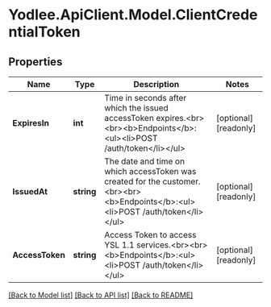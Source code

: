 # Yodlee.ApiClient.Model.ClientCredentialToken

## Properties

Name | Type | Description | Notes
------------ | ------------- | ------------- | -------------
**ExpiresIn** | **int** | Time in seconds after which the issued accessToken expires.&lt;br&gt;&lt;br&gt;&lt;b&gt;Endpoints&lt;/b&gt;:&lt;ul&gt;&lt;li&gt;POST /auth/token&lt;/li&gt;&lt;/ul&gt; | [optional] [readonly] 
**IssuedAt** | **string** | The date and time on which accessToken was created for the customer.&lt;br&gt;&lt;br&gt;&lt;b&gt;Endpoints&lt;/b&gt;:&lt;ul&gt;&lt;li&gt;POST /auth/token&lt;/li&gt;&lt;/ul&gt; | [optional] [readonly] 
**AccessToken** | **string** | Access Token to access YSL 1.1 services.&lt;br&gt;&lt;br&gt;&lt;b&gt;Endpoints&lt;/b&gt;:&lt;ul&gt;&lt;li&gt;POST /auth/token&lt;/li&gt;&lt;/ul&gt; | [optional] [readonly] 

[[Back to Model list]](../README.md#documentation-for-models) [[Back to API list]](../README.md#documentation-for-api-endpoints) [[Back to README]](../README.md)

